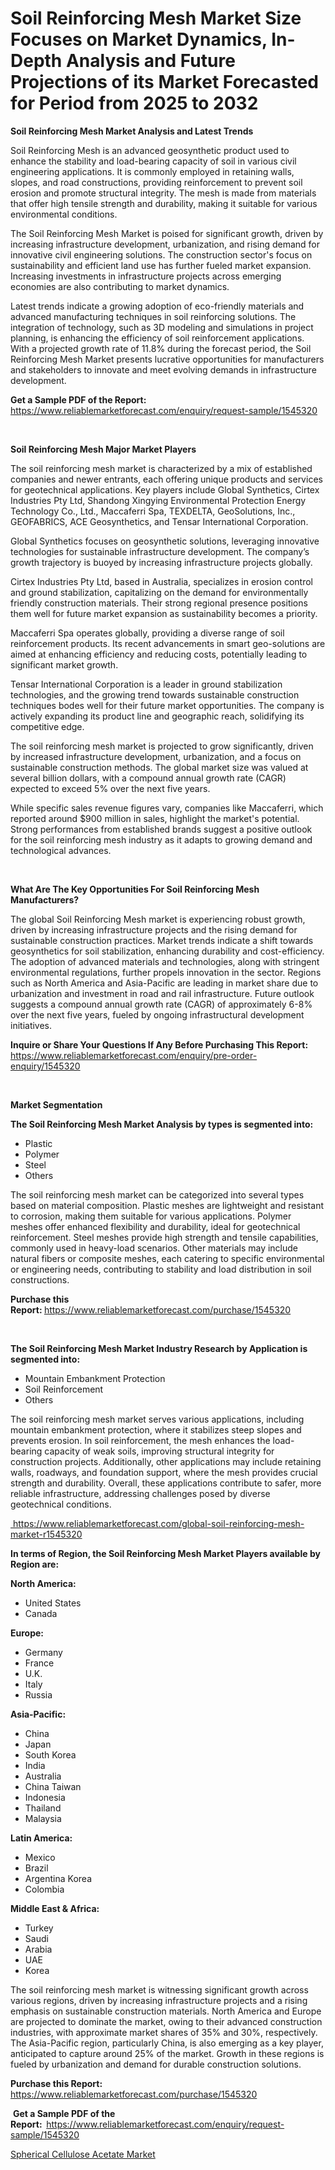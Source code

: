 <p><h1>Soil Reinforcing Mesh Market Size Focuses on Market Dynamics, In-Depth Analysis and Future Projections of its Market Forecasted for Period from 2025 to 2032</h1></p><p><strong>Soil Reinforcing Mesh Market Analysis and Latest Trends</strong></p>
<p><p>Soil Reinforcing Mesh is an advanced geosynthetic product used to enhance the stability and load-bearing capacity of soil in various civil engineering applications. It is commonly employed in retaining walls, slopes, and road constructions, providing reinforcement to prevent soil erosion and promote structural integrity. The mesh is made from materials that offer high tensile strength and durability, making it suitable for various environmental conditions.</p><p>The Soil Reinforcing Mesh Market is poised for significant growth, driven by increasing infrastructure development, urbanization, and rising demand for innovative civil engineering solutions. The construction sector's focus on sustainability and efficient land use has further fueled market expansion. Increasing investments in infrastructure projects across emerging economies are also contributing to market dynamics.</p><p>Latest trends indicate a growing adoption of eco-friendly materials and advanced manufacturing techniques in soil reinforcing solutions. The integration of technology, such as 3D modeling and simulations in project planning, is enhancing the efficiency of soil reinforcement applications. With a projected growth rate of 11.8% during the forecast period, the Soil Reinforcing Mesh Market presents lucrative opportunities for manufacturers and stakeholders to innovate and meet evolving demands in infrastructure development.</p></p>
<p><strong>Get a Sample PDF of the Report:&nbsp;</strong> <a href="https://www.reliablemarketforecast.com/enquiry/request-sample/1545320?utm_campaign=2207&utm_medium=2&utm_source=Github&utm_content=ia&utm_term=02022025&utm_id=soil-reinforcing-mesh">https://www.reliablemarketforecast.com/enquiry/request-sample/1545320</a></p>
<p>&nbsp;</p>
<p><strong>Soil Reinforcing Mesh Major Market Players</strong></p>
<p><p>The soil reinforcing mesh market is characterized by a mix of established companies and newer entrants, each offering unique products and services for geotechnical applications. Key players include Global Synthetics, Cirtex Industries Pty Ltd, Shandong Xingying Environmental Protection Energy Technology Co., Ltd., Maccaferri Spa, TEXDELTA, GeoSolutions, Inc., GEOFABRICS, ACE Geosynthetics, and Tensar International Corporation.</p><p>Global Synthetics focuses on geosynthetic solutions, leveraging innovative technologies for sustainable infrastructure development. The company’s growth trajectory is buoyed by increasing infrastructure projects globally.</p><p>Cirtex Industries Pty Ltd, based in Australia, specializes in erosion control and ground stabilization, capitalizing on the demand for environmentally friendly construction materials. Their strong regional presence positions them well for future market expansion as sustainability becomes a priority.</p><p>Maccaferri Spa operates globally, providing a diverse range of soil reinforcement products. Its recent advancements in smart geo-solutions are aimed at enhancing efficiency and reducing costs, potentially leading to significant market growth.</p><p>Tensar International Corporation is a leader in ground stabilization technologies, and the growing trend towards sustainable construction techniques bodes well for their future market opportunities. The company is actively expanding its product line and geographic reach, solidifying its competitive edge.</p><p>The soil reinforcing mesh market is projected to grow significantly, driven by increased infrastructure development, urbanization, and a focus on sustainable construction methods. The global market size was valued at several billion dollars, with a compound annual growth rate (CAGR) expected to exceed 5% over the next five years.</p><p>While specific sales revenue figures vary, companies like Maccaferri, which reported around $900 million in sales, highlight the market's potential. Strong performances from established brands suggest a positive outlook for the soil reinforcing mesh industry as it adapts to growing demand and technological advances.</p></p>
<p>&nbsp;</p>
<p><strong>What Are The Key Opportunities For Soil Reinforcing Mesh Manufacturers?</strong></p>
<p><p>The global Soil Reinforcing Mesh market is experiencing robust growth, driven by increasing infrastructure projects and the rising demand for sustainable construction practices. Market trends indicate a shift towards geosynthetics for soil stabilization, enhancing durability and cost-efficiency. The adoption of advanced materials and technologies, along with stringent environmental regulations, further propels innovation in the sector. Regions such as North America and Asia-Pacific are leading in market share due to urbanization and investment in road and rail infrastructure. Future outlook suggests a compound annual growth rate (CAGR) of approximately 6-8% over the next five years, fueled by ongoing infrastructural development initiatives.</p></p>
<p><strong>Inquire or Share Your Questions If Any Before Purchasing This Report:</strong> <a href="https://www.reliablemarketforecast.com/enquiry/pre-order-enquiry/1545320?utm_campaign=2207&utm_medium=2&utm_source=Github&utm_content=ia&utm_term=02022025&utm_id=soil-reinforcing-mesh">https://www.reliablemarketforecast.com/enquiry/pre-order-enquiry/1545320</a></p>
<p>&nbsp;</p>
<p><strong>Market Segmentation</strong></p>
<p><strong>The Soil Reinforcing Mesh Market Analysis by types is segmented into:</strong></p>
<p><ul><li>Plastic</li><li>Polymer</li><li>Steel</li><li>Others</li></ul></p>
<p><p>The soil reinforcing mesh market can be categorized into several types based on material composition. Plastic meshes are lightweight and resistant to corrosion, making them suitable for various applications. Polymer meshes offer enhanced flexibility and durability, ideal for geotechnical reinforcement. Steel meshes provide high strength and tensile capabilities, commonly used in heavy-load scenarios. Other materials may include natural fibers or composite meshes, each catering to specific environmental or engineering needs, contributing to stability and load distribution in soil constructions.</p></p>
<p><strong>Purchase this Report:&nbsp;</strong><a href="https://www.reliablemarketforecast.com/purchase/1545320?utm_campaign=2207&utm_medium=2&utm_source=Github&utm_content=ia&utm_term=02022025&utm_id=soil-reinforcing-mesh">https://www.reliablemarketforecast.com/purchase/1545320</a></p>
<p>&nbsp;</p>
<p><strong>The Soil Reinforcing Mesh Market Industry Research by Application is segmented into:</strong></p>
<p><ul><li>Mountain Embankment Protection</li><li>Soil Reinforcement</li><li>Others</li></ul></p>
<p><p>The soil reinforcing mesh market serves various applications, including mountain embankment protection, where it stabilizes steep slopes and prevents erosion. In soil reinforcement, the mesh enhances the load-bearing capacity of weak soils, improving structural integrity for construction projects. Additionally, other applications may include retaining walls, roadways, and foundation support, where the mesh provides crucial strength and durability. Overall, these applications contribute to safer, more reliable infrastructure, addressing challenges posed by diverse geotechnical conditions.</p></p>
<p><a href="https://www.reliablemarketforecast.com/global-soil-reinforcing-mesh-market-r1545320?utm_campaign=2207&utm_medium=2&utm_source=Github&utm_content=ia&utm_term=02022025&utm_id=soil-reinforcing-mesh">&nbsp;https://www.reliablemarketforecast.com/global-soil-reinforcing-mesh-market-r1545320</a></p>
<p><strong>In terms of Region, the Soil Reinforcing Mesh Market Players available by Region are:</strong></p>
<p>
    <p> <strong> North America: </strong>
        <ul>
            <li>United States</li>
            <li>Canada</li>
        </ul>
        </p> 
    <p> <strong> Europe: </strong>
        <ul>
            <li>Germany</li>
            <li>France</li>
            <li>U.K.</li>
            <li>Italy</li>
            <li>Russia</li>
        </ul>
        </p> 
    <p> <strong> Asia-Pacific: </strong>
        <ul>
            <li>China</li>
            <li>Japan</li>
            <li>South Korea</li>
            <li>India</li>
            <li>Australia</li>
            <li>China Taiwan</li>
            <li>Indonesia</li>
            <li>Thailand</li>
            <li>Malaysia</li>
        </ul>
        </p> 
    <p> <strong> Latin America: </strong>
        <ul>
            <li>Mexico</li>
            <li>Brazil</li>
            <li>Argentina Korea</li>
            <li>Colombia</li>
        </ul>
        </p> 
    <p> <strong> Middle East & Africa: </strong>
        <ul>
            <li>Turkey</li>
            <li>Saudi</li>
            <li>Arabia</li>
            <li>UAE</li>
            <li>Korea</li>
        </ul>
    </p>
    </p>
<p><p>The soil reinforcing mesh market is witnessing significant growth across various regions, driven by increasing infrastructure projects and a rising emphasis on sustainable construction materials. North America and Europe are projected to dominate the market, owing to their advanced construction industries, with approximate market shares of 35% and 30%, respectively. The Asia-Pacific region, particularly China, is also emerging as a key player, anticipated to capture around 25% of the market. Growth in these regions is fueled by urbanization and demand for durable construction solutions.</p></p>
<p><strong>Purchase this Report: </strong><a href="https://www.reliablemarketforecast.com/purchase/1545320?utm_campaign=2207&utm_medium=2&utm_source=Github&utm_content=ia&utm_term=02022025&utm_id=soil-reinforcing-mesh">https://www.reliablemarketforecast.com/purchase/1545320</a></p>
<p>&nbsp;<strong>Get a Sample PDF of the Report:&nbsp;&nbsp;</strong><a href="https://www.reliablemarketforecast.com/enquiry/request-sample/1545320?utm_campaign=2207&utm_medium=2&utm_source=Github&utm_content=ia&utm_term=02022025&utm_id=soil-reinforcing-mesh">https://www.reliablemarketforecast.com/enquiry/request-sample/1545320</a></p>
<p><strong></strong></p>
<p><p><a href="https://github.com/dmitriyvo6rog/Market-Research-Report-List-1/blob/main/spherical-cellulose-acetate-market.md?utm_campaign=2207&utm_medium=2&utm_source=Github&utm_content=ia&utm_term=02022025&utm_id=soil-reinforcing-mesh">Spherical Cellulose Acetate Market</a></p></p>